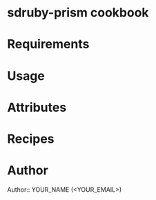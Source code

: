 # sdruby-prism cookbook

# Requirements

# Usage

# Attributes

# Recipes

# Author

Author:: YOUR_NAME (<YOUR_EMAIL>)
